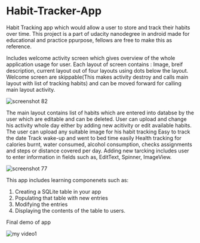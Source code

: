 # Habit-Tracker-App
Habit Tracking app which would allow a user to store and track their habits over time.
This project is a part of udacity nanodegree in android made for educational and practice ppurpose, fellows are free to make this as reference.

Includes welcome activity screen which gives overview of the whole application usage for user.
Each layout of screen contains : Image, breif description, current layout out of four layouts using dots below the layout.
Welcome screen are skippable(This makes activity destroy and calls main layout with list of tracking habits) and can be moved forward for calling main layout activity.

![screenshot 82](https://user-images.githubusercontent.com/25173010/39762609-b954a526-52f8-11e8-9136-20e3563cc727.png)

The main layout contains list of habits which are entered into databse by the user which are editable and can be deleted.
User can upload and change his activity whole day either by adding new acitivity or edit available habits.
The user can upload any suitable image for his habit tracking
Easy to track the date
Track wake-up and went to bed time easily
Health tracking for calories burnt, water consumed, alcohol consumption, checks assignments and steps or distance covered per day.
Adding new tarcking includes user to enter information in fields such as, EditText, Spinner, ImageView.

![screenshot 77](https://user-images.githubusercontent.com/25173010/39762790-3131512a-52f9-11e8-876c-6f334b344e96.png)

This app includes learning componenets such as:
1. Creating a SQLite table in your app
2. Populating that table with new entries
3. Modifying the entries
4. Displaying the contents of the table to users.

Final demo of app

![my video1](https://user-images.githubusercontent.com/25173010/39761064-b098c86c-52f4-11e8-83e1-885dee6a5d23.gif)
